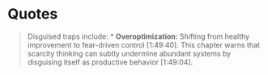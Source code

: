 # Quotes

> Disguised traps include: *   **Overoptimization:** Shifting from healthy improvement to fear-driven control [1:49:40].
> This chapter warns that scarcity thinking can subtly undermine abundant systems by disguising itself as productive behavior [1:49:04].
